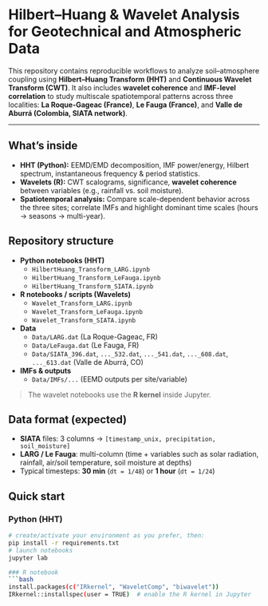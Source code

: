 # Hilbert–Huang & Wavelet Analysis for Geotechnical and Atmospheric Data

This repository contains reproducible workflows to analyze soil–atmosphere coupling using **Hilbert–Huang Transform (HHT)** and **Continuous Wavelet Transform (CWT)**. It also includes **wavelet coherence** and **IMF-level correlation** to study multiscale spatiotemporal patterns across three localities: **La Roque-Gageac (France)**, **Le Fauga (France)**, and **Valle de Aburrá (Colombia, SIATA network)**.

---

## What’s inside
- **HHT (Python):** EEMD/EMD decomposition, IMF power/energy, Hilbert spectrum, instantaneous frequency & period statistics.
- **Wavelets (R):** CWT scalograms, significance, **wavelet coherence** between variables (e.g., rainfall vs. soil moisture).
- **Spatiotemporal analysis:** Compare scale-dependent behavior across the three sites; correlate IMFs and highlight dominant time scales (hours → seasons → multi-year).

## Repository structure
- **Python notebooks (HHT)**
  - `HilbertHuang_Transform_LARG.ipynb`
  - `HilbertHuang_Transform_LeFauga.ipynb`
  - `HilbertHuang_Transform_SIATA.ipynb`
- **R notebooks / scripts (Wavelets)**
  - `Wavelet_Transform_LARG.ipynb`
  - `Wavelet_Transform_LeFauga.ipynb`
  - `Wavelet_Transform_SIATA.ipynb`
- **Data**
  - `Data/LARG.dat` (La Roque-Gageac, FR)
  - `Data/LeFauga.dat` (Le Fauga, FR)
  - `Data/SIATA_396.dat`, `..._532.dat`, `..._541.dat`, `..._608.dat`, `..._613.dat` (Valle de Aburrá, CO)
- **IMFs & outputs**
  - `Data/IMFs/...` (EEMD outputs per site/variable)

> The wavelet notebooks use the **R kernel** inside Jupyter.

## Data format (expected)
- **SIATA** files: 3 columns → `[timestamp_unix, precipitation, soil_moisture]`
- **LARG / Le Fauga**: multi-column (time + variables such as solar radiation, rainfall, air/soil temperature, soil moisture at depths)
- Typical timesteps: **30 min** (`dt = 1/48`) or **1 hour** (`dt = 1/24`)

## Quick start

### Python (HHT)
```bash
# create/activate your environment as you prefer, then:
pip install -r requirements.txt
# launch notebooks
jupyter lab

### R notebook
```bash
install.packages(c("IRkernel", "WaveletComp", "biwavelet"))
IRkernel::installspec(user = TRUE)  # enable the R kernel in Jupyter
